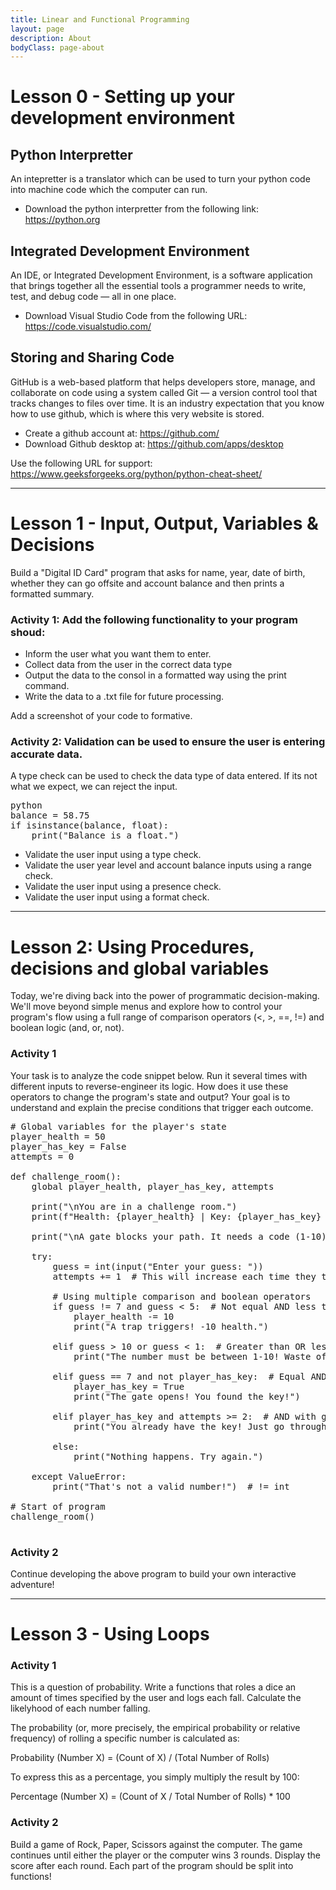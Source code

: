 ```yaml
---
title: Linear and Functional Programming
layout: page
description: About
bodyClass: page-about
---
```


# Lesson 0 - Setting up your development environment

## Python Interpretter
An intepretter is a translator which can be used to turn your python code into machine code which the computer can run.

- Download the python interpretter from the following link: https://python.org

## Integrated Development Environment
An IDE, or Integrated Development Environment, is a software application that brings together all the essential tools a programmer needs to write, test, and debug code — all in one place.

- Download Visual Studio Code from the following URL: https://code.visualstudio.com/

## Storing and Sharing Code
GitHub is a web-based platform that helps developers store, manage, and collaborate on code using a system called Git — a version control tool that tracks changes to files over time. It is an industry expectation that you know how to use github, which is where this very website is stored.

- Create a github account at: https://github.com/
- Download Github desktop at: https://github.com/apps/desktop


Use the following URL for support: https://www.geeksforgeeks.org/python/python-cheat-sheet/

<hr>

# Lesson 1 - Input, Output, Variables & Decisions

Build a "Digital ID Card" program that asks for name, year, date of birth, whether they can go offsite and account balance and then prints a formatted summary.

### Activity 1: Add the following functionality to your program shoud:
- Inform the user what you want them to enter.
- Collect data from the user in the correct data type
- Output the data to the consol in a formatted way using the print command.
- Write the data to a .txt file for future processing.

Add a screenshot of your code to formative.

### Activity 2: Validation can be used to ensure the user is entering accurate data.

A type check can be used to check the data type of data entered. If its not what we expect, we can reject the input.

<pre>
python
balance = 58.75
if isinstance(balance, float):
    print("Balance is a float.")
</pre>

- Validate the user input using a type check.
- Validate the user year level and account balance inputs using a range check.
- Validate the user input using a presence check.
- Validate the user input using a format check. 

<hr>

# Lesson 2: Using Procedures, decisions and global variables

Today, we're diving back into the power of programmatic decision-making. We'll move beyond simple menus and explore how to control your program's flow using a full range of comparison operators (<, >, ==, !=) and boolean logic (and, or, not).

### Activity 1
Your task is to analyze the code snippet below. Run it several times with different inputs to reverse-engineer its logic. How does it use these operators to change the program's state and output? Your goal is to understand and explain the precise conditions that trigger each outcome.

<pre>
# Global variables for the player's state
player_health = 50
player_has_key = False
attempts = 0

def challenge_room():
    global player_health, player_has_key, attempts
    
    print("\nYou are in a challenge room.")
    print(f"Health: {player_health} | Key: {player_has_key} | Attempts: {attempts}")
    
    print("\nA gate blocks your path. It needs a code (1-10).")
    
    try:
        guess = int(input("Enter your guess: "))
        attempts += 1  # This will increase each time they try
        
        # Using multiple comparison and boolean operators
        if guess != 7 and guess < 5:  # Not equal AND less than
            player_health -= 10
            print("A trap triggers! -10 health.")
            
        elif guess > 10 or guess < 1:  # Greater than OR less than
            print("The number must be between 1-10! Waste of an attempt.")
            
        elif guess == 7 and not player_has_key:  # Equal AND NOT
            player_has_key = True
            print("The gate opens! You found the key!")
            
        elif player_has_key and attempts >= 2:  # AND with greater/equal
            print("You already have the key! Just go through the gate.")
            
        else:
            print("Nothing happens. Try again.")
            
    except ValueError:
        print("That's not a valid number!")  # != int

# Start of program
challenge_room()

</pre>

### Activity 2

Continue developing the above program to build your own interactive adventure!

<hr>


# Lesson 3 - Using Loops


### Activity 1
 This is a question of probability. Write a functions that roles a dice an amount of times specified by the user and logs each fall. Calculate the likelyhood of each number falling. 

The probability (or, more precisely, the empirical probability or relative frequency) of rolling a specific number is calculated as:

Probability (Number X) = (Count of X) / (Total Number of Rolls)

To express this as a percentage, you simply multiply the result by 100:

Percentage (Number X) = (Count of X / Total Number of Rolls) * 100

### Activity 2

Build a game of Rock, Paper, Scissors against the computer. The game continues until either the player or the computer wins 3 rounds. Display the score after each round. Each part of the program should be split into functions!